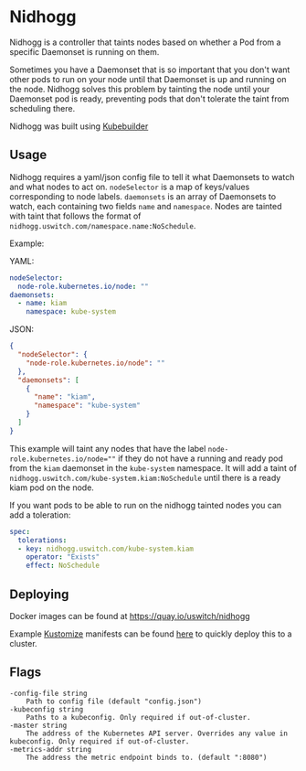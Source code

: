 # Nidhogg

Nidhogg is a controller that taints nodes based on whether a Pod from a specific Daemonset is running on them.

Sometimes you have a Daemonset that is so important that you don't want other pods to run on your node until that Daemonset is up and running on the node. Nidhogg solves this problem by tainting the node until your Daemonset pod is ready, preventing pods that don't tolerate the taint from scheduling there.

Nidhogg was built using [Kubebuilder](https://github.com/kubernetes-sigs/kubebuilder)

## Usage

Nidhogg requires a yaml/json config file to tell it what Daemonsets to watch and what nodes to act on.
`nodeSelector` is a map of keys/values corresponding to node labels. `daemonsets` is an array of Daemonsets to watch, each containing two fields `name` and `namespace`. Nodes are tainted with taint that follows the format of `nidhogg.uswitch.com/namespace.name:NoSchedule`.

Example:

YAML:
```yaml
nodeSelector:
  node-role.kubernetes.io/node: ""
daemonsets:
  - name: kiam
    namespace: kube-system  
```
JSON:

```json
{
  "nodeSelector": {
    "node-role.kubernetes.io/node": ""
  },
  "daemonsets": [
    {
      "name": "kiam",
      "namespace": "kube-system"
    }
  ]
}
```
This example will taint any nodes that have the label `node-role.kubernetes.io/node=""` if they do not have a running and ready pod from the `kiam` daemonset in the `kube-system` namespace.
It will add a taint of `nidhogg.uswitch.com/kube-system.kiam:NoSchedule` until there is a ready kiam pod on the node.

If you want pods to be able to run on the nidhogg tainted nodes you can add a toleration:

```yaml
spec:
  tolerations:
  - key: nidhogg.uswitch.com/kube-system.kiam
    operator: "Exists"
    effect: NoSchedule
```

## Deploying
Docker images can be found at https://quay.io/uswitch/nidhogg

Example [Kustomize](https://github.com/kubernetes-sigs/kustomize) manifests can be found  [here](/config) to quickly deploy this to a cluster.

## Flags
```
-config-file string
    Path to config file (default "config.json")
-kubeconfig string
    Paths to a kubeconfig. Only required if out-of-cluster.
-master string
    The address of the Kubernetes API server. Overrides any value in kubeconfig. Only required if out-of-cluster.
-metrics-addr string
    The address the metric endpoint binds to. (default ":8080")
```

